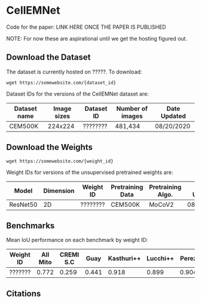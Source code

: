 # CellEMNet

Code for the paper: LINK HERE ONCE THE PAPER IS PUBLISHED

NOTE: For now these are aspirational until we get the hosting figured out. 

## Download the Dataset

The dataset is currently hosted on ?????. To download:

```
wget https://somewebsite.com/{dataset_id}
```

Dataset IDs for the versions of the CellEMNet dataset are:

| Dataset name  | Image sizes   | Dataset ID       | Number of images | Date Updated  | 
| ------------- | ------------- | ---------------- | ---------------- | ------------- |
| CEM500K       | 224x224       | ????????         | 481,434          | 08/20/2020    |


## Download the Weights

```
wget https://somewebsite.com/{weight_id}
```

Weight IDs for versions of the unsupervised pretrained weights are:

| Model         | Dimension     | Weight ID        | Pretraining Data | Pretraining Algo. | Date Updated  | 
| ------------- | ------------- | ---------------- | ---------------- | ----------------- | ------------- |
| ResNet50      | 2D            | ????????         | CEM500K          | MoCoV2            | 08/20/2020    |


## Benchmarks

Mean IoU performance on each benchmark by weight ID:

| Weight ID     | All Mito  | CREMI S.C  | Guay   | Kasthuri++  | Lucchi++  | Perez  | UroCell  | Date Updated |
| ------------- | --------- | ---------- |------- | ----------- | --------- | -----  | -------- | ------------ |
| ???????       | 0.772     | 0.259      | 0.441  | 0.918       | 0.899     | 0.904  | 0.782    | 11/12/2020   |


## Citations

